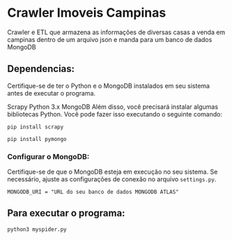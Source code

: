 # Crawler Imoveis Campinas

Crawler e ETL que armazena as informações de diversas casas a venda em campinas dentro de um arquivo json e manda para um banco de dados MongoDB

## Dependencias:

Certifique-se de ter o Python e o MongoDB instalados em seu sistema antes de executar o programa.

Scrapy
Python 3.x
MongoDB
Além disso, você precisará instalar algumas bibliotecas Python. Você pode fazer isso executando o seguinte comando:

```
pip install scrapy
```

```
pip install pymongo
```

### Configurar o MongoDB:

Certifique-se de que o MongoDB esteja em execução no seu sistema. Se necessário, ajuste as configurações de conexão no arquivo `settings.py`.

```
MONGODB_URI = "URL do seu banco de dados MONGODB ATLAS"
```

## Para executar o programa:

```
python3 myspider.py
```
